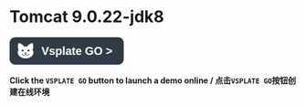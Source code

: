 # Tomcat 9.0.22-jdk8

<a href="https://www.vsplate.com/?docker-compose=https://github.com/vsplate/dcenvs/tomcat/9.0.22-jdk8"><img alt="VSPLATE GO" src="https://raw.githubusercontent.com/vsplate/images/master/vsgo_btn.png" width="200px"></a>

**Click the `VSPLATE GO` button to launch a demo online / 点击`VSPLATE GO`按钮创建在线环境**